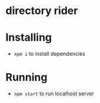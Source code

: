 # directory rider

# Installing
* `npm i` to install dependencies

# Running
* `npm start` to run localhost server
